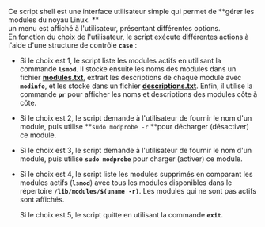 Ce script shell est une interface utilisateur simple qui permet de
**gérer les modules du noyau Linux. **  
un menu est affiché à l'utilisateur, présentant différentes options.  
En fonction du choix de l'utilisateur, le script exécute différentes
actions à l'aide d'une structure de contrôle **`case`** :

- Si le choix est 1, le script liste les modules actifs en utilisant la
  commande **`lsmod`**. Il stocke ensuite les noms des modules dans un
  fichier **<u>modules.txt</u>**, extrait les descriptions de chaque
  module avec **`modinfo`**, et les stocke dans un fichier
  **<u>descriptions.txt</u>**. Enfin, il utilise la commande **`pr`**
  pour afficher les noms et descriptions des modules côte à côte.


- Si le choix est 2, le script demande à l'utilisateur de fournir le nom
  d'un module, puis utilise **`sudo modprobe -r` **pour décharger
  (désactiver) ce module.


- Si le choix est 3, le script demande à l'utilisateur de fournir le nom
  d'un module, puis utilise **`sudo modprobe`** pour charger (activer)
  ce module.


- Si le choix est 4, le script liste les modules supprimés en comparant
  les modules actifs (**`lsmod`**) avec tous les modules disponibles
  dans le répertoire **`/lib/modules/$(uname -r)`**. Les modules qui ne
  sont pas actifs sont affichés.
  
  Si le choix est 5, le script quitte en utilisant la commande
  **`exit`**.
